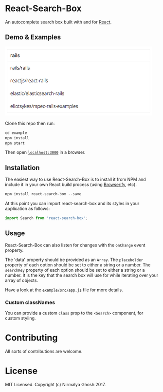 React-Search-Box
============

An autocomplete search box built with and for [React](http://facebook.github.io/react/index.html).


## Demo & Examples

![React-Search-Box](react-search-box.png)

Clone this repo then run:

```javascript
cd example
npm install
npm start
```

Then open [`localhost:3000`](http://localhost:3000) in a browser.


## Installation

The easiest way to use React-Search-Box is to install it from NPM and include it in your own React build process (using [Browserify](http://browserify.org), etc).

```javascript
npm install react-search-box --save
```

At this point you can import react-search-box and its styles in your application as follows:

```js
import Search from 'react-search-box';
```


## Usage

React-Search-Box can also listen for changes with the `onChange` event property.

The 'data' property should be provided as an `Array`.
The `placeholder` property of each option should be set to either a string or a number.
The `searchKey` property of each option should be set to either a string or a number. It is the key that the search box will use for while iterating over your array of objects.

Have a look at the [`example/src/app.js`](https://github.com/ghoshnirmalya/react-search-box/blob/master/example/src/app.js) file for more details.


### Custom classNames

You can provide a custom `class` prop to the `<Search>` component, for custom styling.


# Contributing

All sorts of contributions are welcome.


# License

MIT Licensed. Copyright (c) Nirmalya Ghosh 2017.
